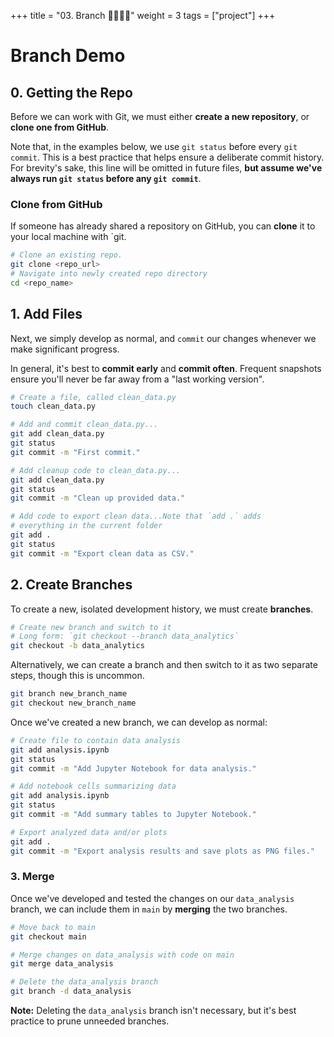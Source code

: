 +++
title = "03. Branch 👩‍🏫🧑‍🏫"
weight = 3
tags = ["project"] 
+++

# Branch Demo

## 0. Getting the Repo

Before we can work with Git, we must either **create a new repository**, or **clone one from GitHub**.

Note that, in the examples below, we use `git status` before every `git commit`. This is a best practice that helps ensure a deliberate commit history. For brevity's sake, this line will be omitted in future files, **but assume we've always run `git status` before any `git commit`**.

### Clone from GitHub

If someone has already shared a repository on GitHub, you can **clone** it to your local machine with \`git.

```bash
# Clone an existing repo.
git clone <repo_url>
# Navigate into newly created repo directory
cd <repo_name>
```

## 1. Add Files

Next, we simply develop as normal, and `commit` our changes whenever we make significant progress.

In general, it's best to **commit early** and **commit often**. Frequent snapshots ensure you'll never be far away from a "last working version".

```bash
# Create a file, called clean_data.py
touch clean_data.py

# Add and commit clean_data.py...
git add clean_data.py
git status
git commit -m "First commit."

# Add cleanup code to clean_data.py...
git add clean_data.py
git status
git commit -m "Clean up provided data."

# Add code to export clean data...Note that `add .` adds
# everything in the current folder
git add .
git status
git commit -m "Export clean data as CSV."
```

## 2. Create Branches

To create a new, isolated development history, we must create **branches**.

```bash
# Create new branch and switch to it
# Long form: `git checkout --branch data_analytics`
git checkout -b data_analytics
```

Alternatively, we can create a branch and then switch to it as two separate steps, though this is uncommon.

```bash
git branch new_branch_name
git checkout new_branch_name
```

Once we've created a new branch, we can develop as normal:

```bash
# Create file to contain data analysis
git add analysis.ipynb
git status
git commit -m "Add Jupyter Notebook for data analysis."

# Add notebook cells summarizing data
git add analysis.ipynb
git status
git commit -m "Add summary tables to Jupyter Notebook."

# Export analyzed data and/or plots
git add .
git commit -m "Export analysis results and save plots as PNG files."
```

### 3. Merge

Once we've developed and tested the changes on our `data_analysis` branch, we can include them in `main` by **merging** the two branches.

```bash
# Move back to main
git checkout main

# Merge changes on data_analysis with code on main
git merge data_analysis

# Delete the data_analysis branch
git branch -d data_analysis
```

**Note:** Deleting the `data_analysis` branch isn't necessary, but it's best practice to prune unneeded branches.